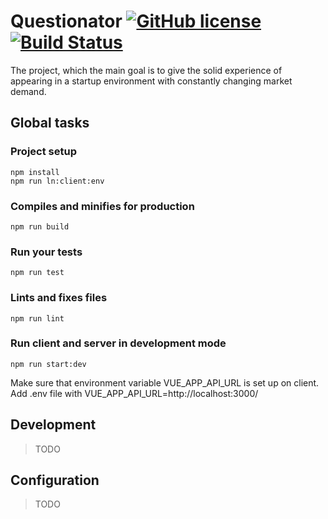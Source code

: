 # Questionator [![GitHub license](https://img.shields.io/badge/license-MIT-blue.svg)](https://github.com/facebook/react/blob/master/LICENSE) [![Build Status](https://travis-ci.org/extreme-startup/questionator.svg?branch=master)](https://travis-ci.org/extreme-startup/questionator) 

The project, which the main goal is to give the solid experience of appearing in a startup environment with constantly changing market demand.

## Global tasks

### Project setup
```
npm install
npm run ln:client:env 
```

### Compiles and minifies for production
```
npm run build
```

### Run your tests
```
npm run test
```

### Lints and fixes files
```
npm run lint
```

### Run client and server in development mode
```
npm run start:dev
```
Make sure that environment variable VUE_APP_API_URL is set up on client.
Add .env file with VUE_APP_API_URL=http://localhost:3000/

## Development

> TODO

## Configuration

> TODO